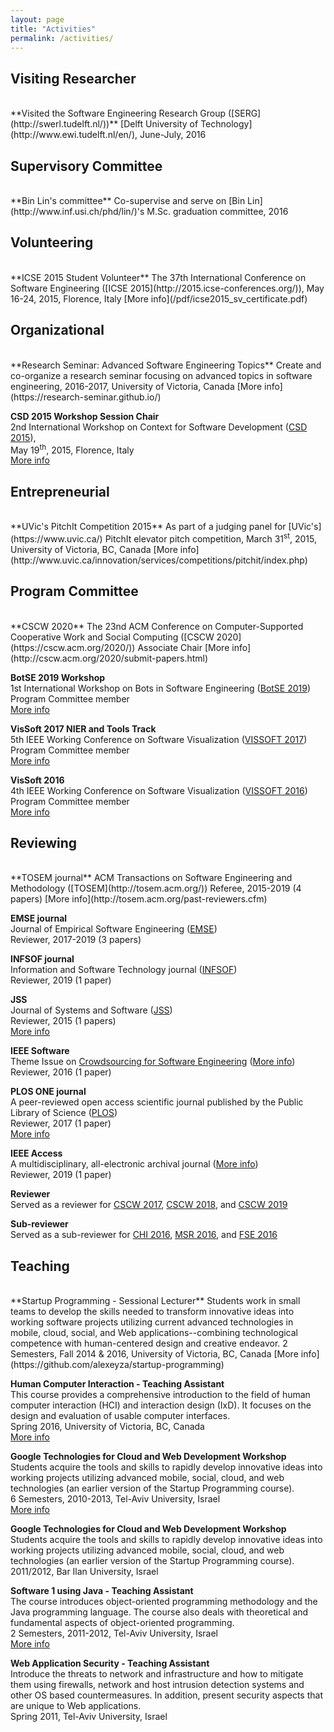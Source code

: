 ```yaml
---
layout: page
title: "Activities"
permalink: /activities/
---
```

## Visiting Researcher
<br>
**Visited the Software Engineering Research Group ([SERG](http://swerl.tudelft.nl/))**  
[Delft University of Technology](http://www.ewi.tudelft.nl/en/), June-July, 2016


## Supervisory Committee
<br>
**Bin Lin's committee**  
Co-supervise and serve on [Bin Lin](http://www.inf.usi.ch/phd/lin/)'s M.Sc. graduation committee, 2016


## Volunteering
<br>
**ICSE 2015 Student Volunteer**  
The 37th International Conference on Software Engineering ([ICSE 2015](http://2015.icse-conferences.org/)),  
May 16-24, 2015, Florence, Italy  
[More info](/pdf/icse2015_sv_certificate.pdf)


## Organizational
<br>
**Research Seminar: Advanced Software Engineering Topics**  
Create and co-organize a research seminar focusing on advanced topics in software engineering,  
2016-2017, University of Victoria, Canada  
[More info](https://research-seminar.github.io/)

**CSD 2015 Workshop Session Chair**  
2nd International Workshop on Context for Software Development ([CSD 2015](http://csd-ws.github.io/)),  
May 19<sup>th</sup>, 2015, Florence, Italy  
[More info](http://csd-ws.github.io/2015.html)


## Entrepreneurial
<br>
**UVic's PitchIt Competition 2015**  
As part of a judging panel for [UVic's](https://www.uvic.ca/) PitchIt elevator pitch competition,  
March 31<sup>st</sup>, 2015, University of Victoria, BC, Canada  
[More info](http://www.uvic.ca/innovation/services/competitions/pitchit/index.php)


## Program Committee
<br>
**CSCW 2020**  
The 23nd ACM Conference on Computer-Supported Cooperative Work and Social Computing ([CSCW 2020](https://cscw.acm.org/2020/))  
Associate Chair  
[More info](http://cscw.acm.org/2020/submit-papers.html)

**BotSE 2019 Workshop**  
1st International Workshop on Bots in Software Engineering ([BotSE 2019](https://botse.github.io/))  
Program Committee member  
[More info](https://botse.github.io/#organization)

**VisSoft 2017 NIER and Tools Track**  
5th IEEE Working Conference on Software Visualization ([VISSOFT 2017](http://vissoft17.dcc.uchile.cl/))  
Program Committee member  
[More info](http://vissoft17.dcc.uchile.cl/committee.html)

**VisSoft 2016**  
4th IEEE Working Conference on Software Visualization ([VISSOFT 2016](http://vissoft16.ysu.edu/))  
Program Committee member  
[More info](http://vissoft16.ysu.edu/committee.html)


## Reviewing
<br>
**TOSEM journal**  
ACM Transactions on Software Engineering and Methodology ([TOSEM](http://tosem.acm.org/))  
Referee, 2015-2019 (4 papers)  
[More info](http://tosem.acm.org/past-reviewers.cfm)

**EMSE journal**  
Journal of Empirical Software Engineering ([EMSE](https://www.springer.com/computer/swe/journal/10664))  
Reviewer, 2017-2019 (3 papers)  


**INFSOF journal**  
Information and Software Technology journal ([INFSOF](https://www.journals.elsevier.com/information-and-software-technology))  
Reviewer, 2019 (1 paper)  

**JSS**  
Journal of Systems and Software ([JSS](http://ees.elsevier.com/jss/mainpage.html))  
Reviewer, 2015 (1 papers)  
[More info](/pdf/jss15_certificate.pdf)

**IEEE Software**  
Theme Issue on [Crowdsourcing for Software Engineering](https://www.computer.org/web/computingnow/swcfp2) ([More info](https://www.computer.org/software-magazine/2017/02/03/2016-reviewers/))  
Reviewer, 2016 (1 paper)

**PLOS ONE journal**  
A peer-reviewed open access scientific journal published by the Public Library of Science ([PLOS](http://journals.plos.org/plosone/s/journal-information))  
Reviewer, 2017 (1 paper)  
[More info](http://journals.plos.org/plosone/article/file?type=supplementary&id=info:doi/10.1371/journal.pone.0194158.s007)

**IEEE Access**  
A multidisciplinary, all-electronic archival journal ([More info](https://ieeeaccess.ieee.org/))  
Reviewer, 2019 (1 paper)

**Reviewer**  
Served as a reviewer for [CSCW 2017](https://cscw.acm.org/2017/), [CSCW 2018](https://cscw.acm.org/2018/), and [CSCW 2019](http://cscw.acm.org/2019/)

**Sub-reviewer**  
Served as a sub-reviewer for [CHI 2016](http://chi2016.acm.org/wp/), [MSR 2016](http://2016.msrconf.org/#/home), and [FSE 2016](http://www.cs.ucdavis.edu/fse2016/)


## Teaching
<br>
**Startup Programming - Sessional Lecturer**  
Students work in small teams to develop the skills needed to transform innovative ideas into working software projects utilizing current advanced technologies in mobile, cloud, social, and Web applications--combining technological competence with human-centered design and creative endeavor.  
2 Semesters, Fall 2014 & 2016, University of Victoria, BC, Canada  
[More info](https://github.com/alexeyza/startup-programming)

**Human Computer Interaction - Teaching Assistant**  
This course provides a comprehensive introduction to the field of human computer interaction (HCI) and interaction design (IxD). It focuses on the design and evaluation of usable computer interfaces.  
Spring 2016, University of Victoria, BC, Canada  
[More info](https://heat.csc.uvic.ca/coview/outline/2016/Spring/seng/310)

**Google Technologies for Cloud and Web Development Workshop**  
Students acquire the tools and skills to rapidly develop innovative ideas into working projects utilizing advanced mobile, social, cloud, and web technologies (an earlier version of the Startup Programming course).  
6 Semesters, 2010-2013, Tel-Aviv University, Israel  
[More info](https://sites.google.com/site/cloudweb11b/)

**Google Technologies for Cloud and Web Development Workshop**  
Students acquire the tools and skills to rapidly develop innovative ideas into working projects utilizing advanced mobile, social, cloud, and web technologies (an earlier version of the Startup Programming course).  
2011/2012, Bar Ilan University, Israel

**Software 1 using Java - Teaching Assistant**  
The course introduces object-oriented programming methodology and the Java programming language. The course also deals with theoretical and fundamental aspects of object-oriented programming.  
2 Semesters, 2011-2012, Tel-Aviv University, Israel  
[More info](http://www.cs.tau.ac.il/courses/software1/1112a/index.html)

**Web Application Security - Teaching Assistant**  
Introduce the threats to network and infrastructure and how to mitigate them using firewalls, network and host intrusion detection systems and other OS based countermeasures. In addition, present security aspects that are unique to Web applications.  
Spring 2011, Tel-Aviv University, Israel